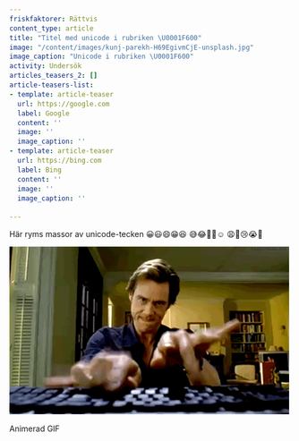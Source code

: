 ```yaml
---
friskfaktorer: Rättvis
content_type: article
title: "Titel med unicode i rubriken \U0001F600"
image: "/content/images/kunj-parekh-H69EgivmCjE-unsplash.jpg"
image_caption: "Unicode i rubriken \U0001F600"
activity: Undersök
articles_teasers_2: []
article-teasers-list:
- template: article-teaser
  url: https://google.com
  label: Google
  content: ''
  image: ''
  image_caption: ''
- template: article-teaser
  url: https://bing.com
  label: Bing
  content: ''
  image: ''
  image_caption: ''

---
```

Här ryms massor av unicode-tecken 😀😃😄😁😆 😅😂🤣🥲☺️ 😩🥺😢😭😤

![](/content/images/hackingcrazy.gif)

Animerad GIF